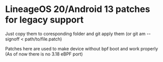 # LineageOS 20/Android 13 patches for legacy support
Just copy them to coresponding folder and git apply them (or git am --signoff < path/to/file.patch)

Patches here are used to make device without bpf boot and work properly (As of now there is no 3.18 eBPF port)
